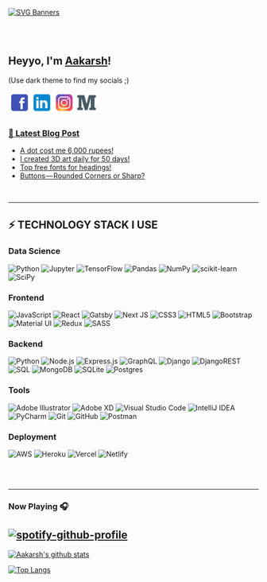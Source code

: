 [![SVG Banners](https://svg-banners.vercel.app/api?type=glitch&text1=HEY,%20I'M%20Ariel&width=1200&height=400)](https://github.com/Akshay090/svg-banners)

<br/>
<br/>

## Heyyo, I'm <a href="https://aakarsh.me" target="_blank">Aakarsh</a>!
(Use dark theme to find my socials ;)

<a href="https://aakarsh.me" target="_blank"><img align="left" alt="aakarsh.me" width="45px" src="https://github.com/arielBravo123/arielBravo123/blob/main/icons8-facebook-96.png" /></a>
<a href="https://linkedin.com/in/aakarshb" target="_blank"><img align="left" alt="Aakarsh B | LinkedIn" width="45px" src="https://github.com/arielBravo123/arielBravo123/blob/main/icons8-linkedin-48.png" />
<a href="https://instagram.com/_.aakarsh._" target="_blank"><img align="left" alt="Aakarsh B | Instagram" width="45px" src="https://github.com/arielBravo123/arielBravo123/blob/main/icons8-instagram-48.png" />
<a href="https://medium.com/@aakarshbiju" target="_blank"><img align="left" alt="Aakarsh B | Medium" width="45px" src="https://github.com/arielBravo123/arielBravo123/blob/main/icons8-medium-48.png" />


<br />
<br />
<br />

### 📕 Latest Blog Post

<!-- BLOG-POST-LIST:START -->
- [A dot cost me 6,000 rupees!](https://aakarshbiju.medium.com/a-dot-cost-me-6-000-rupees-3f519595f86f?source=rss-f82fcec8502a------2)
- [I created 3D art daily for 50 days!](https://medium.com/creativcuckoo/i-created-3d-art-daily-for-50-days-bbea3ec4a01f?source=rss-f82fcec8502a------2)
- [Top free fonts for headings!](https://medium.com/creativcuckoo/top-free-fonts-for-headings-40afb244181?source=rss-f82fcec8502a------2)
- [Buttons — Rounded Corners or Sharp?](https://medium.com/creativcuckoo/buttons-rounded-corners-or-sharp-29109966a63c?source=rss-f82fcec8502a------2)
<!-- BLOG-POST-LIST:END -->
<br />


---
## ⚡ TECHNOLOGY STACK I USE
 
### Data Science
![Python](https://img.shields.io/badge/-Python-000?&logo=Python)
![Jupyter](https://img.shields.io/badge/Jupyter-%23F37626.svg?style=for-the-badge&logo=Jupyter&logoColor=white)
![TensorFlow](https://img.shields.io/badge/-TensorFlow-000?&logo=TensorFlow)
![Pandas](https://img.shields.io/badge/pandas-%23150458.svg?style=for-the-badge&logo=pandas&logoColor=white)
![NumPy](https://img.shields.io/badge/numpy-%23013243.svg?style=for-the-badge&logo=numpy&logoColor=white)
![scikit-learn](https://img.shields.io/badge/scikit--learn-%23F7931E.svg?style=for-the-badge&logo=scikit-learn&logoColor=white)
![SciPy](https://img.shields.io/badge/SciPy-%230C55A5.svg?style=for-the-badge&logo=scipy&logoColor=%white)
 
 
 ### Frontend

![JavaScript](https://img.shields.io/badge/-JavaScript-000?&logo=JavaScript)
![React](https://img.shields.io/badge/react-%2320232a.svg?style=for-the-badge&logo=react&logoColor=%2361DAFB)
![Gatsby](https://img.shields.io/badge/Gatsby-%23663399.svg?style=for-the-badge&logo=gatsby&logoColor=white)
![Next JS](https://img.shields.io/badge/nextjs-%23000000.svg?style=for-the-badge&logo=next.js&logoColor=white)
![CSS3](https://img.shields.io/badge/css3-%231572B6.svg?style=for-the-badge&logo=css3&logoColor=white)
![HTML5](https://img.shields.io/badge/html5-%23E34F26.svg?style=for-the-badge&logo=html5&logoColor=white)
![Bootstrap](https://img.shields.io/badge/bootstrap-%23563D7C.svg?style=for-the-badge&logo=bootstrap&logoColor=white)
![Material UI](https://img.shields.io/badge/materialui-%230081CB.svg?style=for-the-badge&logo=material-ui&logoColor=white)
![Redux](https://img.shields.io/badge/redux-%23593d88.svg?style=for-the-badge&logo=redux&logoColor=white)
![SASS](https://img.shields.io/badge/SASS-hotpink.svg?style=for-the-badge&logo=SASS&logoColor=white)

### Backend
![Python](https://img.shields.io/badge/-Python-000?&logo=Python)
![Node.js](https://img.shields.io/badge/-Node.js-000?&logo=node.js)
![Express.js](https://img.shields.io/badge/express.js-%23404d59.svg?style=for-the-badge&logo=express&logoColor=%2361DAFB)
![GraphQL](https://img.shields.io/badge/-GraphQL-E10098?style=for-the-badge&logo=graphql)
![Django](https://img.shields.io/badge/django-%23092E20.svg?style=for-the-badge&logo=django&logoColor=white)
![DjangoREST](https://img.shields.io/badge/DJANGO-REST-ff1709?style=for-the-badge&logo=django&logoColor=white&color=ff1709&labelColor=gray)
![SQL](https://img.shields.io/badge/-SQL-000?&logo=MySQL)
![MongoDB](https://img.shields.io/badge/MongoDB-%234ea94b.svg?style=for-the-badge&logo=mongodb&logoColor=white)
![SQLite](https://img.shields.io/badge/sqlite-%2307405e.svg?style=for-the-badge&logo=sqlite&logoColor=white)
![Postgres](https://img.shields.io/badge/postgres-%23316192.svg?style=for-the-badge&logo=postgresql&logoColor=white)
 

### Tools

![Adobe Illustrator](https://img.shields.io/badge/adobeillustrator-%23FF9A00.svg?style=for-the-badge&logo=adobeillustrator&logoColor=white)
![Adobe XD](https://img.shields.io/badge/adobexd-%23FF26BE.svg?style=for-the-badge&logo=adobexd&logoColor=white)
![Visual Studio Code](https://img.shields.io/badge/VisualStudioCode-0078d7.svg?style=for-the-badge&logo=visual-studio-code&logoColor=white)
![IntelliJ IDEA](https://img.shields.io/badge/IntelliJIDEA-000000.svg?style=for-the-badge&logo=intellij-idea&logoColor=white)
![PyCharm](https://img.shields.io/badge/pycharm-143?style=for-the-badge&logo=pycharm&logoColor=black&color=black&labelColor=green)
![Git](https://img.shields.io/badge/git-%23F05033.svg?style=for-the-badge&logo=git&logoColor=white)
![GitHub](https://img.shields.io/badge/github-%23121011.svg?style=for-the-badge&logo=github&logoColor=white)
![Postman](https://img.shields.io/badge/Postman-FF6C37?style=for-the-badge&logo=postman&logoColor=red)
 
 ### Deployment
 ![AWS](https://img.shields.io/badge/AWS-%23FF9900.svg?style=for-the-badge&logo=amazon-aws&logoColor=white)
 ![Heroku](https://img.shields.io/badge/heroku-%23430098.svg?style=for-the-badge&logo=heroku&logoColor=white)
![Vercel](https://img.shields.io/badge/vercel-%23000000.svg?style=for-the-badge&logo=vercel&logoColor=white)
![Netlify](https://img.shields.io/badge/netlify-%23000000.svg?style=for-the-badge&logo=netlify&logoColor=#00C7B7)

<br />
<br />

---



### Now Playing 🎧
[![spotify-github-profile](https://spotify-github-profile.vercel.app/api/view?uid=h5xclfcr1nr4olu6tj2hx4hij&cover_image=false&theme=default)](https://github.com/kittinan/spotify-github-profile)
<br/>
---

[![Aakarsh's github stats](https://github-readme-stats.vercel.app/api?username=arielBravo123&include_all_commits=true&count_private=true&show_icons=true&line_height=20&title_color=FFFFFF&icon_color=FFFFFF&text_color=FFFFFF&bg_color=0D1117)](https://github.com/anuraghazra/github-readme-stats)
  
  [![Top Langs](https://github-readme-stats.vercel.app/api/top-langs/?username=arielBravo123&langs_count=8&title_color=FFFFFF&icon_color=FFFFFF&text_color=FFFFFF&bg_color=0D1117)](https://github.com/anuraghazra/github-readme-stats)
